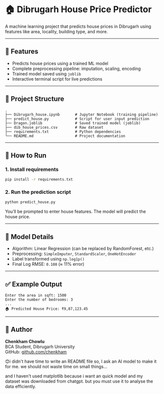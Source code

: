 
# 🏠 Dibrugarh House Price Predictor

A machine learning project that predicts house prices in Dibrugarh using features like area, locality, building type, and more.

---

## 📌 Features

- Predicts house prices using a trained ML model
- Complete preprocessing pipeline: imputation, scaling, encoding
- Trained model saved using `joblib`
- Interactive terminal script for live predictions

---

## 📁 Project Structure

```
.
├── Dibrugarh_house.ipynb       # Jupyter Notebook (training pipeline)
├── predict_house.py            # Script for user input prediction
├── Dragon.joblib               # Saved trained model (joblib)
├── dib_house_prices.csv        # Raw dataset
├── requirements.txt            # Python dependencies
└── README.md                   # Project documentation
```

---

## 🚀 How to Run

### 1. Install requirements

```bash
pip install -r requirements.txt
```

### 2. Run the prediction script

```bash
python predict_house.py
```

You’ll be prompted to enter house features. The model will predict the house price.

---

## 🧠 Model Details

- Algorithm: Linear Regression (can be replaced by RandomForest, etc.)
- Preprocessing: `SimpleImputer`, `StandardScaler`, `OneHotEncoder`
- Label transformed using `np.log1p()`
- Final Log RMSE: `0.108` (≈ 11% error)

---

## ✅ Example Output

```
Enter the area in sqft: 1500
Enter the number of bedrooms: 3
...
🏠 Predicted House Price: ₹9,87,123.45
```

---

## 🙌 Author

**Chenkham Chowlu**  
BCA Student, Dibrugarh University  
GitHub: [github.com/chenkham](https://github.com/chenkham)


😊i didn't have time to write an README file so, I ask an AI model
to make it for me. we should not waste time on small things...

and I haven't used matplotlib because i want an quick model and my dataset was downloaded from chatgpt.
but you must use it to analyse the data efficiently.
